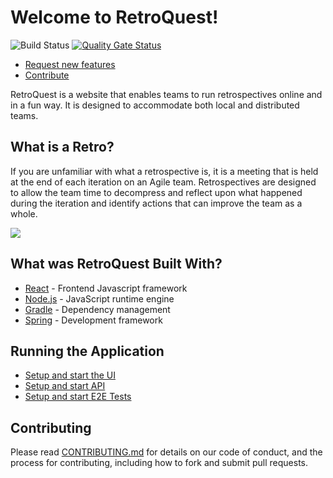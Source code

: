 # Welcome to RetroQuest!

![Build Status](https://github.com/fordlabs/retroquest/actions/workflows/build.yml/badge.svg?branch=main)
[![Quality Gate Status](https://sonarcloud.io/api/project_badges/measure?project=FordLabs_retroquest&metric=alert_status)](https://sonarcloud.io/dashboard?id=FordLabs_retroquest)

- [Request new features](https://github.com/FordLabs/retroquest/issues)
- [Contribute](https://github.com/FordLabs/retroquest/pulls)

RetroQuest is a website that enables teams to run retrospectives online and in a fun way. It is designed to accommodate
both local and distributed teams.

## What is a Retro?

If you are unfamiliar with what a retrospective is, it is a meeting that is held at the end of each iteration on an
Agile team. Retrospectives are designed to allow the team time to decompress and reflect upon what happened during the
iteration and identify actions that can improve the team as a whole.

![](https://user-images.githubusercontent.com/6293337/55166030-c8ccc600-5144-11e9-9156-e44c4a565020.png)

## What was RetroQuest Built With?

* [React](https://reactjs.org/) - Frontend Javascript framework
* [Node.js](https://nodejs.org/en/) - JavaScript runtime engine
* [Gradle](https://gradle.org/) - Dependency management
* [Spring](https://spring.io/) - Development framework

## Running the Application
- [Setup and start the UI](https://github.com/FordLabs/retroquest/blob/main/ui/README.md)
- [Setup and start API](https://github.com/FordLabs/retroquest/blob/main/api/README.md)
- [Setup and start E2E Tests](https://github.com/FordLabs/retroquest/blob/main/ui/cypress/README.md)

## Contributing

Please read [CONTRIBUTING.md](/docs/CONTRIBUTING.md) for details on our code of conduct, and the process for
contributing, including how to fork and submit pull requests.


